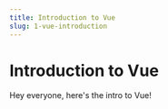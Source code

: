 ```yaml
---
title: Introduction to Vue
slug: 1-vue-introduction
---
```


# Introduction to Vue

Hey everyone, here's the intro to Vue!